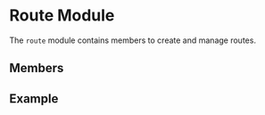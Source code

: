 # Route Module

The `route` module contains members to create and manage routes.

## Members

## Example
